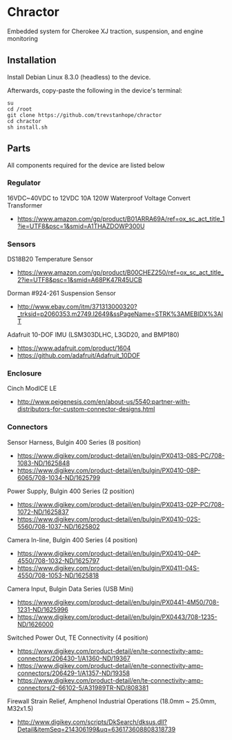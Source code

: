 # Chractor
Embedded system for Cherokee XJ traction, suspension, and engine monitoring

## Installation
Install Debian Linux 8.3.0 (headless) to the device.

Afterwards, copy-paste the following in the device's terminal:

    su
    cd /root
    git clone https://github.com/trevstanhope/chractor
    cd chractor
    sh install.sh

## Parts
All components required for the device are listed below

### Regulator
16VDC~40VDC to 12VDC 10A 120W Waterproof Voltage Convert Transformer

* https://www.amazon.com/gp/product/B01ARRA69A/ref=ox_sc_act_title_1?ie=UTF8&psc=1&smid=A1THAZDOWP300U

### Sensors
DS18B20 Temperature Sensor

* https://www.amazon.com/gp/product/B00CHEZ250/ref=ox_sc_act_title_2?ie=UTF8&psc=1&smid=A68PK47R45UCB

Dorman #924-261 Suspension Sensor

* http://www.ebay.com/itm/371313000320?_trksid=p2060353.m2749.l2649&ssPageName=STRK%3AMEBIDX%3AIT

Adafruit 10-DOF IMU (LSM303DLHC, L3GD20, and BMP180)

* https://www.adafruit.com/product/1604
* https://github.com/adafruit/Adafruit_10DOF

### Enclosure
Cinch ModICE LE

* http://www.peigenesis.com/en/about-us/5540:partner-with-distributors-for-custom-connector-designs.html

### Connectors
Sensor Harness, Bulgin 400 Series (8 position)

* https://www.digikey.com/product-detail/en/bulgin/PX0413-08S-PC/708-1083-ND/1625848
* https://www.digikey.com/product-detail/en/bulgin/PX0410-08P-6065/708-1034-ND/1625799

Power Supply, Bulgin 400 Series (2 position)

* https://www.digikey.com/product-detail/en/bulgin/PX0413-02P-PC/708-1072-ND/1625837
* https://www.digikey.com/product-detail/en/bulgin/PX0410-02S-5560/708-1037-ND/1625802

Camera In-line, Bulgin 400 Series (4 position)

* https://www.digikey.com/product-detail/en/bulgin/PX0410-04P-4550/708-1032-ND/1625797
* https://www.digikey.com/product-detail/en/bulgin/PX0411-04S-4550/708-1053-ND/1625818

Camera Input, Bulgin Data Series (USB Mini)

* https://www.digikey.com/product-detail/en/bulgin/PX0441-4M50/708-1231-ND/1625996
* https://www.digikey.com/product-detail/en/bulgin/PX0443/708-1235-ND/1626000

Switched Power Out, TE Connectivity (4 position)

* https://www.digikey.com/product-detail/en/te-connectivity-amp-connectors/206430-1/A1360-ND/19367
* https://www.digikey.com/product-detail/en/te-connectivity-amp-connectors/206429-1/A1357-ND/19358
* https://www.digikey.com/product-detail/en/te-connectivity-amp-connectors/2-66102-5/A31989TR-ND/808381

Firewall Strain Relief, Amphenol Industrial Operations (18.0mm ~ 25.0mm, M32x1.5)

* http://www.digikey.com/scripts/DkSearch/dksus.dll?Detail&itemSeq=214306199&uq=636173608808318739
